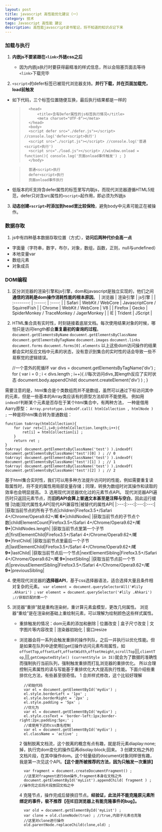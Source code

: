 ```yaml
---
layout: post
title: javascript 高性能优化建议（一）
category: 技术
tags: Javascript 高性能 建议
description: 高性能javascript读书笔记，将不知道的知识点记下来
---
```


### 加载与执行

1. **内嵌js不要紧跟在`<link>`外链css之后**
    * 因为内嵌js执行时要获得最精准的样式信息，所以会阻塞页面去等待`<link>`下载完毕

2. `<script>`的defer标签已被现代浏览器支持。**并行下载，并在页面加载完，load前触发**
  * 如下代码，三个标签位置随便互换，最后执行结果都是一样的
 
    >	    <head>
    >			<title>含有Defer属性的js标签执行情况</title>
    >			<meta charset="UTF-8"></meta>
    >		</head>
    >		<body>
    >	    <script defer src="./defer.js"></script> //console.log('defer<script>执行')
    >	    <script src="./script.js"></script> //console.log('普通<script>执行')
    >	    <script src="./load.js"></script> //window.onload = function(){ console.log('页面onload事件触发') ; }
    >	    </body>
    
    >		普通<script>执行
    >		defer<script>执行
    >	    页面onload事件执行
  
  * 低版本的IE支持含defer属性的标签里写内联js，而现代浏览器遵循HTML5规范，defer只对含src属性的`<script>`起作用，即必须为外链js

3. **动态创建`<script>`时添加到head里比较保险**，避免body中元素可能正在被操作。


### 数据存取

1. js中有四种基本数据存取位置（方式），**访问后两种代价会高一点**
  * 字面量（字符串，数字，布尔，对象，数组，函数，正则，null与undefined）
  * 本地变量var
  * 数组元素
  * 对象成员  

### DOM编程

1. 区分浏览器的渲染引擎和js引擎，dom和javascript是独立实现的，他们之间**通信的消耗是dom操作消耗性能的根本原因**。
| 浏览器        | 渲染引擎   |  js引擎  |
| :--------:   | :-----:  | :----:  |
| Safari     | WebKit / WebCore |   JavascriptCore / SquirrelFish     |
| Chrome        |   WebKit / WebCore   |   V8   |
| Firefox        |    Gecko    |  SpiderMonkey / TraceMonkey / JagerMonkey  |
| IE   |   Trident  |   JScript   |

2. HTML集合具有实时性，时刻链接着底层文档。每次使用结果对象的时候，哪怕只是访问length都会**重复最初的查询的过程**。
    `document.getElementsByName`
    `docuemnt.getElementsByClassName`
    `document.getElementsByTagName`
    `document.images`
    `document.links`
    `document.forms`
    `docuemnt.forms[0].elements`
以上这些dom访问操作的结果都会实时反应文档中元素的状态，没有意识到集合的实时性的话会导致一些不易察觉的逻辑错误。

    //一个意外的死循环
    var divs = document.getElementsByTagName('div') ;
    for ( var i = 0 ; i < divs.length ; i++){ //每次访问divs,其length反应了实时状态
        document.body.appendChild( document.createElement('div') ) ;
    }

需要注意的是，html集合是个类数组而并不是数组，虽然可以通过下标访问其中的元素，但是一些基本的Array类应该有的原型方法却并不能使用。
例如用`indexOf`判断某个元素是否存在于某个html集合中，有两种方法，
一种是借用Aarry原型：
`Array.prototype.indexOf.call( htmlCollection , htmlNode ) ;`
一种是将html集合转为普通数组：

    function toArray(htmlCollection){
        for (var ret=[],i=0;i<htmlCollection.length;i++){
            ret[i] = htmlCollection[i] ;
        }
        return ret ;
    }
    toArray( document.getElementsByClassName('test') ).indexOf( document.getElementsByClassName('test')[0] ) ; // 0 
    toArray( document.getElementsByClassName('test') ).indexOf( document.getElementsByClassName('test')[1] ) ; // 1
    toArray( document.getElementsByClassName('test') ).indexOf( document.getElementsByClassName('test')[2] ) ; // 2 


基于html集合实时性，我们可以用多种方法提升访问时的性能，例如需要重复读取属性时，将不变的属性用局部变量存储；同理，转换为数组时对其操作和读取的效率也会明显提高。
3. 选用现代浏览器优化过的元素节点API。
现代浏览器API遍历时只返回元素节点，而**旧的API会算上普通文本甚至是注释与空白**，因此运行缓慢
|功能|现代属性名API|现代API兼容性|被替代的属性API|
|:---:|:---:|:---:|:---:|
|获取当前节点的所有子节点|children|Firefox3.5+/Safari 4+/Chrome/Opera9.62+/**IE 6+**|childNodes|
|获取当前节点的子节点个数|childElementCount|Firefox3.5+/Safari 4+/Chrome/Opera9.62+/**IE 9+**|ChildNodes.length|
|获取当前节点里第一个子节点|firstElementChild|Firefox3.5+/Safari 4+/Chrome/Opera9.62+/**IE 9+**|firstChild|
|获取当前节点里最后一个子节点|lastElementChild|Firefox3.5+/Safari 4+/Chrome/Opera9.62+/**IE 9+**|lastChild|
|获取当前节点后一个节点|nextElementSibling|Firefox3.5+/Safari 4+/Chrome/Opera9.62+/**IE 9+**|nextSibling|
|获取当前节点前一个节点|previousElementSibling|Firefox3.5+/Safari 4+/Chrome/Opera9.62+/**IE 9+**|previousSibling|

4. 使用现代浏览器的**选择器API**，基于css选择器语法，适合选择大量且条件相对复杂的元素。
`var element = document.querySelectorAll('#lily .Ahkari') ;`
`var element = document.querySelector('#lily .Ahkari') ;//获取匹配的第一个 `

5. 浏览器“重排”就是重构渲染树，重计算元素盒模型，更改几何属性。
浏览器“重绘”是在渲染树基础上重绘制元素，可以理解为绘制颜色这些样式属性。
    * 重排触发的情况：dom元素的添加和删除 | 位置改变 | 盒子尺寸改变 | 文字图片等内容改变 | 渲染器初始化 | 窗口resize
    * 浏览器会将一系列会触发重排的操作列队，之后一并执行以优化性能。但是如果在队列中途使用[[get]]操作访问元素布局属性，如`offsetTop`,`offsetLeft`,`offsetWidth`,`offsetHeight`,`scrollTop`|||,`clientTop`,|||,`getComputedStyle() (currentStyle in IE)`就会为了数据的准确性而强制执行当前队列，强制触发重排而打乱浏览器的重排优化。
所以合理控制元素属性的读与写能基于重排优化大大提高执行性能。下面介绍些重排优化方法，有些甚至很奇怪。
        1 合并样式修改，这个比较好理解
    
            //初始代码
            var el = document.getElementById('mydiv') ;
            el.style.borderLeft = '1px' ;
            el.style.borderRight = '2px' ;
            el.style.padding = '5px' ;
            //优化为
            var el = document.getElementById('mydiv') ;
            el.style.cssText = 'border-left:1px;border-right:2px;padding:5px;' ;
            //或使用下述的css类名控制
            var el = document.getElementById('mydiv') ;
            el.className = 'active' ;
      
        
        2 强制脱离文档流，这个脱离的概念有点有趣，就是将元素diaplay:none;掉，执行完dom变化的操作后再disolay:block;回来。
        3 创建文档之外的文档片段，在其中操作dom。这个轻量级的document对象同样很有趣，我是第一次见这个API。**【这个是所被推荐的方法，因为只触发一次重排】**
      
            var fragment = document.createDocumentFragment() ;
            //这里对fragment进行dom操作,fragment本身在文档之外
            document.getElementById('myList').appendChild( fragment ) ; //操作完之后将片段放回文档之中
        
        4 克隆节点，操作完成后替换旧节点。**经验证，此法并不能克隆原元素所绑定的事件，极不推荐【在IE旧浏览器上有能克隆事件的bug】。**

            var old = document.getElementById('myList') ;
            var clone = old.cloneNode(true) ; //true,内部子元素也克隆
            //这里对clone进行操作
            old.parentNode.replaceChild(clone,old) ;
     